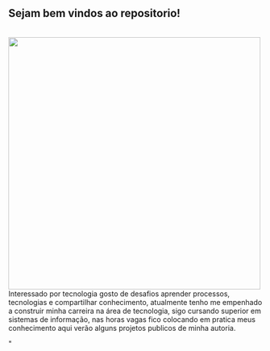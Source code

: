 # 
<h2>Sejam bem vindos ao repositorio!</h2><br>
<img src="https://www.hsbs.com.br/wp-content/uploads/2018/12/ti_2019.png" style="width:500px;height:350px alt="<p style="text-align:left;">Interessado por tecnologia gosto de desafios aprender processos, tecnologias e compartilhar conhecimento, atualmente tenho me empenhado a construir minha carreira na área de tecnologia, sigo cursando superior em sistemas de informação, nas horas vagas fico colocando em pratica meus conhecimento aqui verão alguns projetos publicos de minha autoria.</p>"


